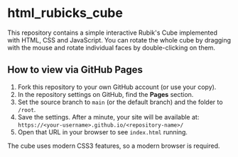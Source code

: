 # html_rubicks_cube

This repository contains a simple interactive Rubik's Cube implemented with HTML, CSS and JavaScript. You can rotate the whole cube by dragging with the mouse and rotate individual faces by double-clicking on them.

## How to view via GitHub Pages

1. Fork this repository to your own GitHub account (or use your copy).
2. In the repository settings on GitHub, find the **Pages** section.
3. Set the source branch to `main` (or the default branch) and the folder to `/root`.
4. Save the settings. After a minute, your site will be available at:
   `https://<your-username>.github.io/<repository-name>/`
5. Open that URL in your browser to see `index.html` running.

The cube uses modern CSS3 features, so a modern browser is required.
